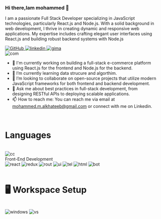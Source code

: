### Hi there,Iam mohammed 👋

I am a passionate Full Stack Developer specializing in JavaScript technologies, particularly React.js and Node.js. With a solid background in web development, I thrive in creating dynamic and responsive web applications. My expertise includes crafting elegant user interfaces using React.js and building robust backend systems with Node.js

<a href="https://github.com/AlkhateebMohammad">
    <img src="https://img.shields.io/badge/GitHub-100000?style=for-the-badge&logo=github&logoColor=white" alt="GitHub">
</a>


<a href="https://www.linkedin.com/in/mohammed-al-khateeb-95009b1b5/">
    <img src="https://img.shields.io/badge/LinkedIn-0077B5?style=for-the-badge&logo=linkedin&logoColor=white" alt="linkedin">
</a>
<a href="https://www.linkedin.com/in/mohammed-al-khateeb-95009b1b5/">
    <img src="https://camo.githubusercontent.com/0087e4d96b5510787161df3843b869025dd63c38f0df1d3a1811b363fe08c054/68747470733a2f2f696d672e736869656c64732e696f2f62616467652f476d61696c2d4431343833363f7374796c653d666f722d7468652d6261646765266c6f676f3d476d61696c266c6f676f436f6c6f723d7768697465" alt="gima">
</a>
</br>
    <img src="https://github.com/Gapur/Gapur/raw/main/assets/coding.gif?raw=true" alt="com">




- 🔭 I'm currently working on building a full-stack e-commerce platform using React.js for the frontend and Node.js for the backend.
- 🌱 I’m currently learning data strucure and algorthim.
- 👯 I’m looking to collaborate on open-source projects that utilize modern JavaScript frameworks for both frontend and backend development.
- 💬 Ask me about best practices in full-stack development, from designing RESTful APIs to deploying scalable applications.
- 📫 How to reach me: You can reach me via email at mohammed.m.alkhateeb@gmail.com or connect with me on Linkedin.
 </br>

<h1>Languages</h1>
</br>
<img src="https://camo.githubusercontent.com/77a94341662845d3740986b84d8219c0fd4a0a9e4af8e5411c24cec0faee2129/68747470733a2f2f696d672e736869656c64732e696f2f62616467652f4a6176615363726970742d3332333333303f7374796c653d666f722d7468652d6261646765266c6f676f3d6a617661736372697074266c6f676f436f6c6f723d463744463145" alt="cc"/>
</br>
<div class="front" 
<h1>Front-End Development</h1>
</br>
<a target="_blanck">
<img src="https://camo.githubusercontent.com/6c3957842901e5baa389f3bb8758c8966683333b28493013062fcab5fab645e7/68747470733a2f2f696d672e736869656c64732e696f2f62616467652f52656163742d3230323332413f7374796c653d666f722d7468652d6261646765266c6f676f3d7265616374266c6f676f436f6c6f723d363144414642" alt="react"/>
</a>
<a target="_blanck">
<img src="https://camo.githubusercontent.com/c90a343fe4d6e339b9d5d1e62c80985e43a682d3f9629f82faba5be994b8259f/68747470733a2f2f696d672e736869656c64732e696f2f62616467652f52656475782d3539334438383f7374796c653d666f722d7468652d6261646765266c6f676f3d7265647578266c6f676f436f6c6f723d7768697465" alt="redux"/>
</a>
<img src="https://camo.githubusercontent.com/ad45bc29fd15b24972f6b398c887b7cdfd9723cf0d0518ff2b118397e3b13cb0/68747470733a2f2f696d672e736869656c64732e696f2f62616467652f52656163745f526f757465722d4341343234353f7374796c653d666f722d7468652d6261646765266c6f676f3d72656163742d726f75746572266c6f676f436f6c6f723d7768697465" alt="rout"/>
<img src="https://camo.githubusercontent.com/8588d73371d5334523b00badd52325d566dcabb4f6072de3286f135eb973cb3a/68747470733a2f2f696d672e736869656c64732e696f2f62616467652f4d6174657269616c5f55492d3030383143423f7374796c653d666f722d7468652d6261646765266c6f676f3d6d7569266c6f676f436f6c6f723d7768697465" alt="ui"/>
<img src="https://camo.githubusercontent.com/5c2a775ee979be6509ed6e8e3a074be6c3ea5ea01176f36980da0d52aa01dc23/68747470733a2f2f696d672e736869656c64732e696f2f62616467652f7461696c77696e645f6373732d3036423644343f7374796c653d666f722d7468652d6261646765266c6f676f3d7461696c77696e642d637373266c6f676f436f6c6f723d7768697465" alt="tel"/>
<img src="https://camo.githubusercontent.com/bfe6a48836e87b13a16f1f56f88fee428475c2ac29247992ec9b8bcc7154f881/68747470733a2f2f696d672e736869656c64732e696f2f62616467652f48544d4c352d4533344632363f7374796c653d666f722d7468652d6261646765266c6f676f3d68746d6c35266c6f676f436f6c6f723d7768697465" alt="html"/>
<img src="https://camo.githubusercontent.com/472c222e8f240a48ae51cd9b082a1b857be809dcd851a25150890c2da50c13a5/68747470733a2f2f696d672e736869656c64732e696f2f62616467652f435353332d3135373242363f7374796c653d666f722d7468652d6261646765266c6f676f3d63737333266c6f676f436f6c6f723d7768697465" alt="bot"/>
</div>
</br>
<h1>🖥️ Workspace Setup</h1>
</br>
<img src="https://camo.githubusercontent.com/a03b7b7316cc92cafab411eb4f636da6db544292c87243b95a92e6700d2fc7c9/68747470733a2f2f696d672e736869656c64732e696f2f62616467652f57696e646f77735f31302d3030373844363f7374796c653d666f722d7468652d6261646765266c6f676f3d77696e646f7773266c6f676f436f6c6f723d7768697465" alt="windows"/>
<img src="https://camo.githubusercontent.com/c91033c03586ef7bb1d59c3dd3466a372fceba326c1a1c93e8acebdc230e21f6/68747470733a2f2f696d672e736869656c64732e696f2f62616467652f56535f436f64652d3030374143433f7374796c653d666f722d7468652d6261646765266c6f676f3d56697375616c2d53747564696f2d436f6465266c6f676f436f6c6f723d7768697465" alt="vs"/>



